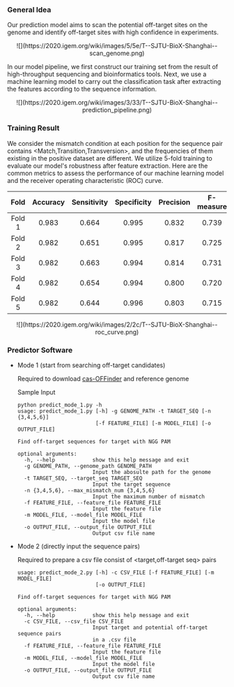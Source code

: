 ### General Idea

Our prediction model aims to scan the potential off-target sites on the genome and identify off-target sites with high confidence in experiments.

<div align=center>![](https://2020.igem.org/wiki/images/5/5e/T--SJTU-BioX-Shanghai--scan_genome.png)</div>

In our model pipeline, we first construct our training set from the result of high-throughput sequencing and bioinformatics tools. Next, we use a machine learning model to carry out the classification task after extracting the features according to the sequence information.

<div align=center>![](https://2020.igem.org/wiki/images/3/33/T--SJTU-BioX-Shanghai--prediction_pipeline.png)</div>

### Training Result

We consider the mismatch condition at each position for the sequence pair contains <Match,Transition,Transversion>, and the frequencies of them existing in the positive dataset are different.  We utilize 5-fold training to evaluate our model's robustness after feature extraction. Here are the common metrics to assess the performance of our machine learning model and the receiver operating characteristic (ROC) curve.

|  Fold  | Accuracy | Sensitivity | Specificity | Precision | F-measure |  MCC  |
| :----: | :------: | :---------: | :---------: | :-------: | :-------: | :---: |
| Fold 1 |  0.983   |    0.664    |    0.995    |   0.832   |   0.739   | 0.735 |
| Fold 2 |  0.982   |    0.651    |    0.995    |   0.817   |   0.725   | 0.720 |
| Fold 3 |  0.982   |    0.663    |    0.994    |   0.814   |   0.731   | 0.726 |
| Fold 4 |  0.982   |    0.654    |    0.994    |   0.800   |   0.720   | 0.714 |
| Fold 5 |  0.982   |    0.644    |    0.996    |   0.803   |   0.715   | 0.710 |

<div align=center>![](https://2020.igem.org/wiki/images/2/2c/T--SJTU-BioX-Shanghai--roc_curve.png)</div>

### Predictor Software

+ Mode 1 (start from searching off-target candidates)

  Required to download [cas-OFFinder](https://sourceforge.net/projects/cas-offinder/files/Binaries/2.4/) and reference genome

  Sample Input

  ```shell
  python predict_mode_1.py -h
  usage: predict_mode_1.py [-h] -g GENOME_PATH -t TARGET_SEQ [-n {3,4,5,6}]
                           [-f FEATURE_FILE] [-m MODEL_FILE] [-o OUTPUT_FILE]
  
  Find off-target sequences for target with NGG PAM
  
  optional arguments:
    -h, --help            show this help message and exit
    -g GENOME_PATH, --genome_path GENOME_PATH
                          Input the abosulte path for the genome
    -t TARGET_SEQ, --target_seq TARGET_SEQ
                          Input the target sequence
    -n {3,4,5,6}, --max_mismatch_num {3,4,5,6}
                          Input the maximum number of mismatch
    -f FEATURE_FILE, --feature_file FEATURE_FILE
                          Input the feature file
    -m MODEL_FILE, --model_file MODEL_FILE
                          Input the model file
    -o OUTPUT_FILE, --output_file OUTPUT_FILE
                          Output csv file name
  ```

+ Mode 2 (directly input the sequence pairs)

  Required to prepare a csv file consist of <target,off-target seq> pairs

  ```shell
  usage: predict_mode_2.py [-h] -c CSV_FILE [-f FEATURE_FILE] [-m MODEL_FILE]
                           [-o OUTPUT_FILE]
  
  Find off-target sequences for target with NGG PAM
  
  optional arguments:
    -h, --help            show this help message and exit
    -c CSV_FILE, --csv_file CSV_FILE
                          Input target and potential off-target sequence pairs
                          in a .csv file
    -f FEATURE_FILE, --feature_file FEATURE_FILE
                          Input the feature file
    -m MODEL_FILE, --model_file MODEL_FILE
                          Input the model file
    -o OUTPUT_FILE, --output_file OUTPUT_FILE
                          Output csv file name
  ```

  
